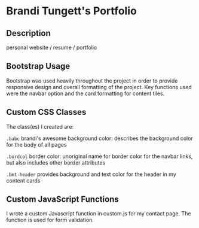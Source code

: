 # Brandi Tungett's Portfolio


## Description

personal website / resume / portfolio


## Bootstrap Usage

Bootstrap was used heavily throughout the project in order to provide responsive design and overall formatting of the project. Key functions used were the navbar option and the card formatting for content tiles.


## Custom CSS Classes

The class(es) I created are:

`.babc`
brandi's awesome background color: describes the background color for the body of all pages

`.bordcol`
border color: unoriginal name for border color for the navbar links, but also includes other border attributes

`.bmt-header`
provides background and text color for the header in my content cards


## Custom JavaScript Functions

I wrote a custom Javascript function in custom.js for my contact page. The function is used for form validation. 